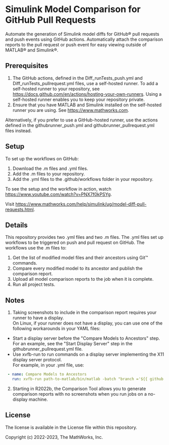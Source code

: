 # Simulink Model Comparison for GitHub Pull Requests
<!-- This is the "Title of the contribution" that was approved during the Community Contribution Review Process --> 

Automate the generation of Simulink model diffs for GitHub® pull requests and push events using GitHub actions. Automatically attach the comparison reports to the pull request or push event for easy viewing outside of MATLAB® and Simulink®. 

## Prerequisites 
1. The GitHub actions, defined in the Diff_runTests_push.yml and Diff_runTests_pullrequest.yml files, use a self-hosted runner. To add a self-hosted runner to your repository, see https://docs.github.com/en/actions/hosting-your-own-runners.
Using a self-hosted runner enables you to keep your repository private.
2. Ensure that you have MATLAB and Simulink installed on the self-hosted runner you are using. See https://www.mathworks.com.

Alternatively, if you prefer to use a GitHub-hosted runner, use the actions defined in the githubrunner_push.yml and githubrunner_pullrequest.yml files instead.

## Setup 
To set up the workflows on GitHub:
1. Download the .m files and .yml files.
2. Add the .m files to your repository.
3. Add the .yml files to the .github/workflows folder in your repository.

To see the setup and the workflow in action, watch https://www.youtube.com/watch?v=PNX7f0kPSYg.

Visit https://www.mathworks.com/help/simulink/ug/model-diff-pull-requests.html.

## Details
This repository provides two .yml files and two .m files.
The .yml files set up workflows to be triggered on push and pull request on GitHub. 
The workflows use the .m files to:
1) Get the list of modified model files and their ancestors using Git™ commands.
3) Compare every modified model to its ancestor and publish the comparison report.
2) Upload all model comparison reports to the job when it is complete.
3) Run all project tests.

## Notes
1) Taking screenshots to include in the comparison report requires your runner to have a display.  
On Linux, if your runner does not have a display, you can use one of the following workarounds in your YAML files:
- Start a display server before the "Compare Models to Ancestors" step. For an example, see the "Start Display Server" step in the githubrunner_pullrequest.yml file.
- Use xvfb-run to run commands on a display server implementing the X11 display server protocol.  
For example, in your .yml file, use:   
```yaml
 - name: Compare Models to Ancestors  
   run: xvfb-run path-to-matlab/bin/matlab -batch "branch ='${{ github.head_ref }}'; diffGitHub_pullrequest(branch)"
```

2) Starting in R2022b, the Comparison Tool allows you to generate comparison reports with no screenshots when you run jobs on a no-display machine.

## License
The license is available in the License file within this repository.

Copyright (c) 2022-2023, The MathWorks, Inc.

